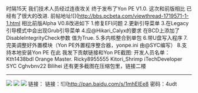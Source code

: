 时隔15天 我们技术人员经过连夜攻关 终于发布了Yon PE V1.0.
这次和前版相比 已经有了很大的改进.
前帖地址![](http://bbs.pcbeta.com/viewthread-1719571-1-1.html
相比前版Alpha V0.8改进如下
1.修复EFI问题
2.更新引导菜单
3.在Legacy引导模式中会出现Grub引导菜单
4.应@Hikari_Calyx的要求 在BCD上添加了DisableIntegrityCheck参数 值为True.
5.多内核整合到单包
6.带U盘写入程序
7.完美调整好外置模块（Yon PE外置程序整合器，yonpe.ini 由@SYC编写）
8.支持本地安装Yon PE
在此 我发下贡献链接和Yon PE截图:
开发人员名单：
 Kth1438bdl
 Orange Master.
 Ricky8955555
 Kitori_Shrimp
 iTechDeveloper
 SYC
 Cghvbnv22
 Bilihei
还有更多截图在压缩包里，链接二楼
***
![](https://wvbarchive.s3-ap-northeast-1.amazonaws.com/4822440823/2c75e70b19d8bc3e2c42512d8a8ba61eaad34580.jpg)
![](https://wvbarchive.s3-ap-northeast-1.amazonaws.com/4822440823/65ebf2cbd1c8a78663601de96f09c93d72cf5080.jpg)
![](https://wvbarchive.s3-ap-northeast-1.amazonaws.com/4822440823/9d3036db81cb39db7cb130b1d8160924a91830dd.jpg)
链接： 链接：![](http://pan.baidu.com/s/1mhEIEe8 密码：4udt
